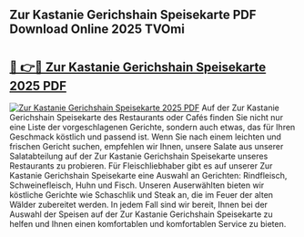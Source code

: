 ## Zur Kastanie Gerichshain Speisekarte PDF Download Online 2025 TVOmi

# <h2><a href="http://gc6do7.nevu.top/?p=Zur+Kastanie+Gerichshain+Speisekarte">🔗 👉🔴 Zur Kastanie Gerichshain Speisekarte 2025 PDF</a></h2>

[![Zur Kastanie Gerichshain Speisekarte 2025 PDF](https://i.imgur.com/dBaPXMq.png)](http://gc6do7.nevu.top/?p=Zur+Kastanie+Gerichshain+Speisekarte)
Auf der Zur Kastanie Gerichshain Speisekarte des Restaurants oder Cafés finden Sie nicht nur eine Liste der vorgeschlagenen Gerichte, sondern auch etwas, das für Ihren Geschmack köstlich und passend ist. Wenn Sie nach einem leichten und frischen Gericht suchen, empfehlen wir Ihnen, unsere Salate aus unserer Salatabteilung auf der Zur Kastanie Gerichshain Speisekarte unseres Restaurants zu probieren. Für Fleischliebhaber gibt es auf unserer Zur Kastanie Gerichshain Speisekarte eine Auswahl an Gerichten: Rindfleisch, Schweinefleisch, Huhn und Fisch. Unseren Auserwählten bieten wir köstliche Gerichte wie Schaschlik und Steak an, die im Feuer der alten Wälder zubereitet werden. In jedem Fall sind wir bereit, Ihnen bei der Auswahl der Speisen auf der Zur Kastanie Gerichshain Speisekarte zu helfen und Ihnen einen komfortablen und komfortablen Service zu bieten.

